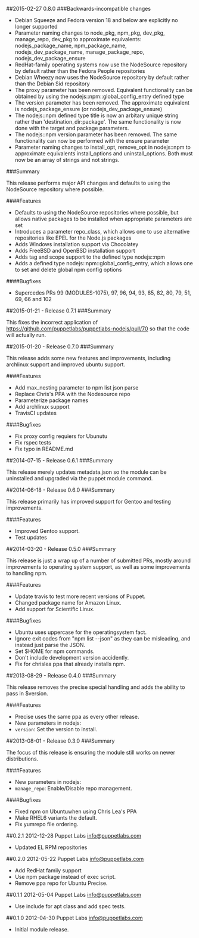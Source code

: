 ##2015-02-27 0.8.0
###Backwards-incompatible changes
- Debian Squeeze and Fedora version 18 and below are explicitly no longer
  supported
- Parameter naming changes to node_pkg, npm_pkg, dev_pkg, manage_repo,
  dev_pkg to approximate equivalents: nodejs_package_name, npm_package_name,
  nodejs_dev_package_name, manage_package_repo, nodejs_dev_package_ensure
- RedHat-family operating systems now use the NodeSource repository by default
  rather than the Fedora People repositories
- Debian Wheezy now uses the NodeSource repository by default rather than the
  Debian Sid repository
- The proxy parameter has been removed. Equivalent functionality can be
  obtained by using the nodejs::npm::global_config_entry defined type
- The version parameter has been removed. The approximate equivalent is
  nodejs_package_ensure (or nodejs_dev_package_ensure)
- The nodejs::npm defined type title is now an arbitary unique string rather
  than 'destination_dir:package'. The same functionality is now done with
  the target and package parameters.
- The nodejs::npm version parameter has been removed. The same functionality
  can now be performed with the ensure parameter
- Parameter naming changes to install_opt, remove_opt in nodejs::npm to
  approximate equivalents install_options and uninstall_options. Both must
  now be an array of strings and not strings.

###Summary

This release performs major API changes and defaults to using the NodeSource
repository where possible.

####Features
- Defaults to using the NodeSource repositories where possible, but allows
  native packages to be installed when appropriate parameters are set
- Introduces a parameter repo_class, which allows one to use alternative
  repositories like EPEL for the Node.js packages
- Adds Windows installation support via Chocolatey
- Adds FreeBSD and OpenBSD installation support
- Adds tag and scope support to the defined type nodejs::npm
- Adds a defined type nodejs::npm::global_config_entry, which allows one to
  set and delete global npm config options

####Bugfixes
- Supercedes PRs 99 (MODULES-1075), 97, 96, 94, 93, 85, 82, 80, 79, 51, 69, 66
  and 102

##2015-01-21 - Release 0.7.1
###Summary

This fixes the incorrect application of https://github.com/puppetlabs/puppetlabs-nodejs/pull/70 so that the code will actually run.

##2015-01-20 - Release 0.7.0
###Summary

This release adds some new features and improvements, including archlinux support and improved ubuntu support.

####Features
- Add max_nesting parameter to npm list json parse
- Replace Chris's PPA with the Nodesource repo
- Parameterize package names
- Add archlinux support
- TravisCI updates

####Bugfixes
- Fix proxy config requiers for Ubunutu
- Fix rspec tests
- Fix typo in README.md

##2014-07-15 - Release 0.6.1
###Summary

This release merely updates metadata.json so the module can be uninstalled and
upgraded via the puppet module command.

##2014-06-18 - Release 0.6.0
###Summary

This release primarily has improved support for Gentoo and testing
improvements.

####Features
- Improved Gentoo support.
- Test updates

##2014-03-20 - Release 0.5.0
###Summary

This release is just a wrap up of a number of submitted PRs, mostly around
improvements to operating system support, as well as some improvements to
handling npm.

####Features
- Update travis to test more recent versions of Puppet.
- Changed package name for Amazon Linux.
- Add support for Scientific Linux.

####Bugfixes
- Ubuntu uses uppercase for the operatingsystem fact.
- Ignore exit codes from "npm list --json" as they can be misleading, and instead just parse the JSON.
- Set $HOME for npm commands.
- Don't include development version accidently.
- Fix for chrislea ppa that already installs npm.

##2013-08-29 - Release 0.4.0
###Summary

This release removes the precise special handling
and adds the ability to pass in $version.

####Features
- Precise uses the same ppa as every other release.
- New parameters in nodejs:
- `version`: Set the version to install.

##2013-08-01 - Release 0.3.0
###Summary

The focus of this release is ensuring the module
still works on newer distributions.

####Features
- New parameters in nodejs:
- `manage_repo`: Enable/Disable repo management.

####Bugfixes
- Fixed npm on Ubuntuwhen using Chris Lea's PPA
- Make RHEL6 variants the default.
- Fix yumrepo file ordering.

##0.2.1 2012-12-28 Puppet Labs <info@puppetlabs.com>
- Updated EL RPM repositories

##0.2.0 2012-05-22 Puppet Labs <info@puppetlabs.com>
- Add RedHat family support
- Use npm package instead of exec script.
- Remove ppa repo for Ubuntu Precise.

##0.1.1 2012-05-04 Puppet Labs <info@puppetlabs.com>
- Use include for apt class and add spec tests.

##0.1.0 2012-04-30 Puppet Labs <info@puppetlabs.com>
- Initial module release.

